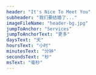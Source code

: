 ```yaml
---
header: "It's Nice To Meet You"
subheader: "我们要结婚了..."
imageFileName: "header-bg.jpg"
jumpToAnchor: "Services"
jumpToAnchorText: "更多"
daysText: "天"
hoursText: "小时"
minutesText: "分钟"
secondsText: "秒"
msText: "毫秒"
---
```

